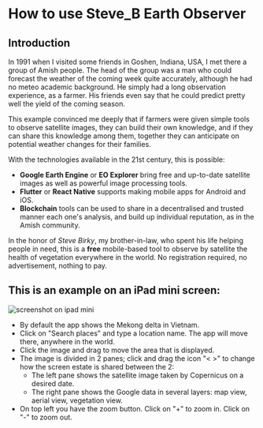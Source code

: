 # How to use Steve_B Earth Observer
## Introduction
In 1991 when I visited some friends in Goshen, Indiana, USA, I met there a group of Amish people. The head of the group was a man who could forecast the weather of the coming week quite accurately, although he had no meteo academic background. He simply had a long observation experience, as a farmer. His friends even say that he could predict pretty well the yield of the coming season.

This example convinced me deeply that if farmers were given simple tools to observe satellite images, they can build their own knowledge, and if they can share this knowledge among them, together they can anticipate on potential weather changes for their families.

With the technologies available in the 21st century, this is possible:
* **Google Earth Engine** or **EO Explorer** bring free and up-to-date satellite images as well as powerful image processing tools.
* **Flutter** or **React Native** supports making mobile apps for Android and iOS.
* **Blockchain** tools can be used to share in a decentralised and trusted manner each one's analysis, and build up individual reputation, as in the Amish community.

In the honor of *Steve Birky*, my brother-in-law, who spent his life helping people in need, this is a **free** mobile-based tool to observe by satellite the health of vegetation everywhere in the world. No registration required, no advertisement, nothing to pay.

## This is an example on an iPad mini screen: 
![screenshot on ipad mini](resource:assets/images/iPad_mini_6.png)

* By default the app shows the Mekong delta in Vietnam.
* Click on "Search places" and type a location name. The app will move there, anywhere in the world.
* Click the image and drag to move the area that is displayed.
* The image is divided in 2 panes; click and drag the icon "< >" to change how the screen estate is shared between the 2:
    * The left pane shows the satellite image taken by Copernicus on a desired date.
    * The right pane shows the Google data in several layers: map view, aerial view, vegetation view.
* On top left you have the zoom button. Click on "+" to zoom in. Click on "-" to zoom out.